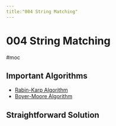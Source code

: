 ```yaml
---
title:"004 String Matching"
---
```

# 004 String Matching
#moc 
## Important Algorithms
- [Rabin-Karp Algorithm](Notes/Rabin-Karp%20Algorithm.md)
- [Boyer-Moore Algorithm](Notes/Boyer-Moore%20Algorithm.md)
## Straightforward Solution
